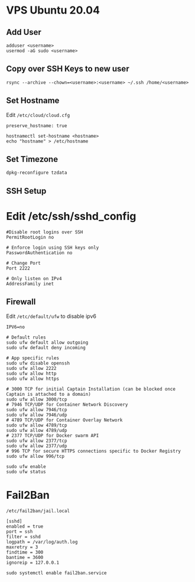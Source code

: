 # VPS Ubuntu 20.04

## Add User

```
adduser <username>
usermod -aG sudo <username>
```

## Copy over SSH Keys to new user

```
rsync --archive --chown=<username>:<username> ~/.ssh /home/<username>
```

## Set Hostname

Edit `/etc/cloud/cloud.cfg`

```
preserve_hostname: true
```

```
hostnamectl set-hostname <hostname>
echo "hostname" > /etc/hostname
```

## Set Timezone

```
dpkg-reconfigure tzdata
```

## SSH Setup

# Edit /etc/ssh/sshd_config

```
#Disable root logins over SSH
PermitRootLogin no

# Enforce login using SSH keys only
PasswordAuthentication no

# Change Port
Port 2222

# Only listen on IPv4
AddressFamily inet

```

## Firewall

Edit `/etc/default/ufw` to disable ipv6

```
IPV6=no
```

```
# Default rules
sudo ufw default allow outgoing
sudo ufw default deny incoming

# App specific rules
sudo ufw disable openssh
sudo ufw allow 2222
sudo ufw allow http
sudo ufw allow https

# 3000 TCP for initial Captain Installation (can be blocked once Captain is attached to a domain)
sudo ufw allow 3000/tcp
# 7946 TCP/UDP for Container Network Discovery
sudo ufw allow 7946/tcp
sudo ufw allow 7946/udp
# 4789 TCP/UDP for Container Overlay Network
sudo ufw allow 4789/tcp
sudo ufw allow 4789/udp
# 2377 TCP/UDP for Docker swarm API
sudo ufw allow 2377/tcp
sudo ufw allow 2377/udp
# 996 TCP for secure HTTPS connections specific to Docker Registry
sudo ufw allow 996/tcp
```

```
sudo ufw enable
sudo ufw status
```

# Fail2Ban

`/etc/fail2ban/jail.local`

```
[sshd]
enabled = true
port = ssh
filter = sshd
logpath = /var/log/auth.log
maxretry = 3
findtime = 300
bantime = 3600
ignoreip = 127.0.0.1
```

```
sudo systemctl enable fail2ban.service
```
